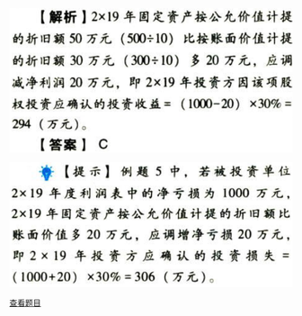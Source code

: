 ![](13c180f0631ee0b2f251af963edc18fa.png)

![](7e5c9bafbf3bad53f44bc6cd645a7a59.png)

[查看题目](../长期股权投资.本章真题.md#10-题目)

